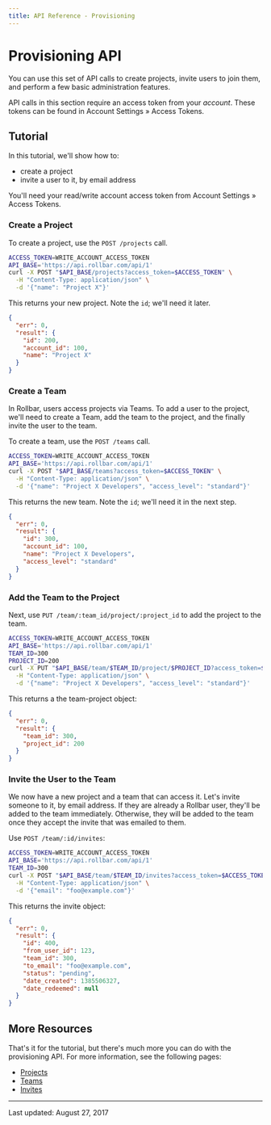 ```yaml
---
title: API Reference - Provisioning
---
```


# Provisioning API

You can use this set of API calls to create projects, invite users to join them, and perform a few
basic administration features.

API calls in this section require an access token from your *account*. These tokens can be found in
Account Settings &raquo; Access Tokens.


## Tutorial

In this tutorial, we'll show how to:

- create a project
- invite a user to it, by email address

You'll need your read/write account access token from Account Settings &raquo; Access Tokens.

### Create a Project

To create a project, use the `POST /projects` call.

```bash
ACCESS_TOKEN=WRITE_ACCOUNT_ACCESS_TOKEN
API_BASE='https://api.rollbar.com/api/1'
curl -X POST "$API_BASE/projects?access_token=$ACCESS_TOKEN" \
  -H "Content-Type: application/json" \
  -d '{"name": "Project X"}'
```

This returns your new project. Note the `id`; we'll need it later.

```json
{
  "err": 0,
  "result": {
    "id": 200,
    "account_id": 100,
    "name": "Project X"
  }
}
```

### Create a Team

In Rollbar, users access projects via Teams. To add a user to the project, we'll need to create a
Team, add the team to the project, and the finally invite the user to the team.

To create a team, use the `POST /teams` call.

```bash
ACCESS_TOKEN=WRITE_ACCOUNT_ACCESS_TOKEN
API_BASE='https://api.rollbar.com/api/1'
curl -X POST "$API_BASE/teams?access_token=$ACCESS_TOKEN" \
  -H "Content-Type: application/json" \
  -d '{"name": "Project X Developers", "access_level": "standard"}'
```

This returns the new team. Note the `id`; we'll need it in the next step.

```json
{
  "err": 0,
  "result": {
    "id": 300,
    "account_id": 100,
    "name": "Project X Developers",
    "access_level": "standard"
  }
}
```

### Add the Team to the Project

Next, use `PUT /team/:team_id/project/:project_id` to add the project to the team.

```bash
ACCESS_TOKEN=WRITE_ACCOUNT_ACCESS_TOKEN
API_BASE='https://api.rollbar.com/api/1'
TEAM_ID=300
PROJECT_ID=200
curl -X PUT "$API_BASE/team/$TEAM_ID/project/$PROJECT_ID?access_token=$ACCESS_TOKEN" \
  -H "Content-Type: application/json" \
  -d '{"name": "Project X Developers", "access_level": "standard"}'
```

This returns a the team-project object:

```json
{
  "err": 0,
  "result": {
    "team_id": 300,
    "project_id": 200
  }
}
```

### Invite the User to the Team

We now have a new project and a team that can access it. Let's invite someone to it, by email
address. If they are already a Rollbar user, they'll be added to the team immediately. Otherwise,
they will be added to the team once they accept the invite that was emailed to them.

Use `POST /team/:id/invites`:

```bash
ACCESS_TOKEN=WRITE_ACCOUNT_ACCESS_TOKEN
API_BASE='https://api.rollbar.com/api/1'
TEAM_ID=300
curl -X POST "$API_BASE/team/$TEAM_ID/invites?access_token=$ACCESS_TOKEN" \
  -H "Content-Type: application/json" \
  -d '{"email": "foo@example.com"}'
```

This returns the invite object:

```json
{
  "err": 0,
  "result": {
    "id": 400,
    "from_user_id": 123,
    "team_id": 300,
    "to_email": "foo@example.com",
    "status": "pending",
    "date_created": 1385506327,
    "date_redeemed": null
  }
}
```

## More Resources

That's it for the tutorial, but there's much more you can do with the provisioning API. For more
information, see the following pages:

- [Projects](https://rollbar.com/docs/api/projects/)
- [Teams](https://rollbar.com/docs/api/teams/)
- [Invites](https://rollbar.com/docs/api/invites/)

-----
Last updated: August 27, 2017
